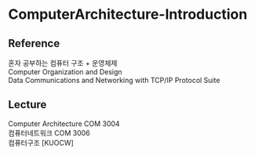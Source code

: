 # ComputerArchitecture-Introduction

## Reference  
혼자 공부하는 컴퓨터 구조 + 운영체제  
Computer Organization and Design  
Data Communications and Networking with TCP/IP Protocol Suite  

## Lecture
Computer Architecture COM 3004  
컴퓨터네트워크 COM 3006  
컴퓨터구조 [KUOCW]  
